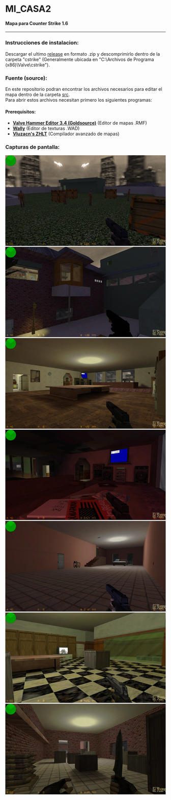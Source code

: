 # **MI_CASA2**  
#### Mapa para Counter Strike 1.6  
---
### Instrucciones de instalacion:

Descargar el ultimo [release](https://github.com/trotskylenin/mi_casa2/releases) en formato .zip y descomprimirlo dentro de la carpeta "cstrike" (Generalmente ubicada en "C:\\Archivos de Programa (x86)\\Valve\\cstrike").

### Fuente (source):
En este repositorio podran encontrar los archivos necesarios para editar el mapa dentro de la carpeta [src](src).  
Para abrir estos archivos necesitan primero los siguientes programas:  

#### Prerequisitos:  
- **[Valve Hammer Editor 3.4 (Goldsource)](https://gamebanana.com/tools/5026)** (Editor de mapas .RMF)
- **[Wally](https://gamebanana.com/tools/4774)** (Editor de texturas .WAD)  
- **[Vluzacn's ZHLT](https://forums.svencoop.com/showthread.php/40983-Downloads-amp-Changelogs)** (Compilador avanzado de mapas)  

### Capturas de pantalla:
![snapshot_1](snapshots/mi_casa2_1.jpg)  
![snapshot_2](snapshots/mi_casa2_2.jpg)
![snapshot_3](snapshots/mi_casa2_3.jpg)
![snapshot_4](snapshots/mi_casa2_4.jpg)
![snapshot_5](snapshots/mi_casa2_5.jpg)
![snapshot_6](snapshots/mi_casa2_6.jpg)
![snapshot_7](snapshots/mi_casa2_7.jpg)
